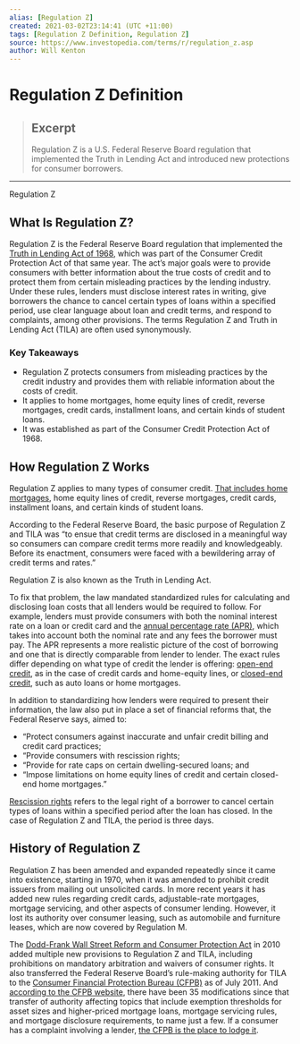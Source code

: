 ```yaml
---
alias: [Regulation Z]
created: 2021-03-02T23:14:41 (UTC +11:00)
tags: [Regulation Z Definition, Regulation Z]
source: https://www.investopedia.com/terms/r/regulation_z.asp
author: Will Kenton
---
```


# Regulation Z Definition

> ## Excerpt
> Regulation Z is a U.S. Federal Reserve Board regulation that implemented the Truth in Lending Act and introduced new protections for consumer borrowers.

---

Regulation Z
## What Is Regulation Z?

Regulation Z is the Federal Reserve Board regulation that implemented the [Truth in Lending Act of 1968](https://www.investopedia.com/terms/t/tila.asp), which was part of the Consumer Credit Protection Act of that same year. The act’s major goals were to provide consumers with better information about the true costs of credit and to protect them from certain misleading practices by the lending industry. Under these rules, lenders must disclose interest rates in writing, give borrowers the chance to cancel certain types of loans within a specified period, use clear language about loan and credit terms, and respond to complaints, among other provisions. The terms Regulation Z and Truth in Lending Act (TILA) are often used synonymously.

### Key Takeaways

-   Regulation Z protects consumers from misleading practices by the credit industry and provides them with reliable information about the costs of credit.
-   It applies to home mortgages, home equity lines of credit, reverse mortgages, credit cards, installment loans, and certain kinds of student loans.
-   It was established as part of the Consumer Credit Protection Act of 1968.

## How Regulation Z Works

Regulation Z applies to many types of consumer credit. [That includes home mortgages](https://www.investopedia.com/ask/answers/081716/who-regulates-mortgage-lenders.asp), home equity lines of credit, reverse mortgages, credit cards, installment loans, and certain kinds of student loans.

According to the Federal Reserve Board, the basic purpose of Regulation Z and TILA was “to ensue that credit terms are disclosed in a meaningful way so consumers can compare credit terms more readily and knowledgeably. Before its enactment, consumers were faced with a bewildering array of credit terms and rates.”

Regulation Z is also known as the Truth in Lending Act.

To fix that problem, the law mandated standardized rules for calculating and disclosing loan costs that all lenders would be required to follow. For example, lenders must provide consumers with both the nominal interest rate on a loan or credit card and the [annual percentage rate (APR)](https://www.investopedia.com/terms/a/apr.asp), which takes into account both the nominal rate and any fees the borrower must pay. The APR represents a more realistic picture of the cost of borrowing and one that is directly comparable from lender to lender. The exact rules differ depending on what type of credit the lender is offering: [open-end credit](https://www.investopedia.com/terms/o/openendcredit.asp), as in the case of credit cards and home-equity lines, or [closed-end credit](https://www.investopedia.com/terms/c/closed_end_credit.asp), such as auto loans or home mortgages.

In addition to standardizing how lenders were required to present their information, the law also put in place a set of financial reforms that, the Federal Reserve says, aimed to:

-   “Protect consumers against inaccurate and unfair credit billing and credit card practices;
-   “Provide consumers with rescission rights;
-   “Provide for rate caps on certain dwelling-secured loans; and
-   “Impose limitations on home equity lines of credit and certain closed-end home mortgages.”

[Rescission rights](https://www.investopedia.com/terms/r/right_of_rescission.asp) refers to the legal right of a borrower to cancel certain types of loans within a specified period after the loan has closed. In the case of Regulation Z and TILA, the period is three days.

## History of Regulation Z

Regulation Z has been amended and expanded repeatedly since it came into existence, starting in 1970, when it was amended to prohibit credit issuers from mailing out unsolicited cards. In more recent years it has added new rules regarding credit cards, adjustable-rate mortgages, mortgage servicing, and other aspects of consumer lending. However, it lost its authority over consumer leasing, such as automobile and furniture leases, which are now covered by Regulation M.

The [Dodd-Frank Wall Street Reform and Consumer Protection Act](https://www.investopedia.com/terms/d/dodd-frank-financial-regulatory-reform-bill.asp) in 2010 added multiple new provisions to Regulation Z and TILA, including prohibitions on mandatory arbitration and waivers of consumer rights. It also transferred the Federal Reserve Board’s rule-making authority for TILA to the [Consumer Financial Protection Bureau (CFPB)](https://www.investopedia.com/terms/c/consumer-financial-protection-bureau-cfpb.asp) as of July 2011. And [according to the CFPB website](https://www.consumerfinance.gov/policy-compliance/rulemaking/final-rules/?topics=truth-in-lending-act&from_date=07%2F01%2F2011&to_date=08%2F29%2F2019&categories=final-rule&page=4&page=1#o-filterable-list-controls), there have been 35 modifications since that transfer of authority affecting topics that include exemption thresholds for asset sizes and higher-priced mortgage loans, mortgage servicing rules, and mortgage disclosure requirements, to name just a few. If a consumer has a complaint involving a lender, [the CFPB is the place to lodge it](https://www.investopedia.com/articles/personal-finance/101813/when-why-and-how-file-complaint-cfpb.asp).
